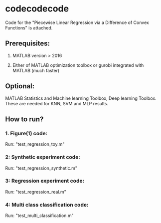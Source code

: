 # codecodecode

Code for the "Piecewise Linear Regression via a Difference of Convex Functions" is attached.

## Prerequisites:
1. MATLAB version > 2016

2. Either of MATLAB optimization toolbox or gurobi integrated with MATLAB (much faster)

## Optional:
MATLAB Statistics and Machine learning Toolbox, Deep learning Toolbox. These are needed for KNN, SVM and MLP results.


## How to run?

### 1. Figure(1) code:
Run: "test_regression_toy.m"

### 2: Synthetic experiment code:
Run:  "test_regression_synthetic.m"

### 3: Regression experiment code:
Run:  "test_regression_real.m"

### 4: Multi class classification code:
Run:  "test_multi_classification.m"

